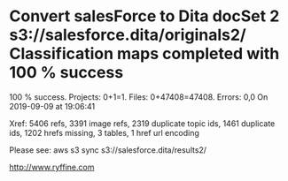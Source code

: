 # Convert salesForce to Dita docSet 2 s3://salesforce.dita/originals2/ Classification maps completed with 100 % success

100 % success. Projects: 0+1=1.  Files: 0+47408=47408. Errors: 0,0  On 2019-09-09 at 19:06:41

Xref: 5406 refs, 3391 image refs, 2319 duplicate topic ids, 1461 duplicate ids, 1202 hrefs missing, 3 tables, 1 href url encoding

Please see: aws s3 sync s3://salesforce.dita/results2/

http://www.ryffine.com
